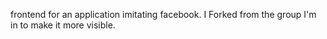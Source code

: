 frontend for an application imitating facebook. I Forked from the group I'm in to make it more visible.
